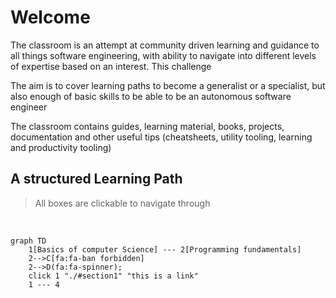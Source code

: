 # Welcome

The classroom is an attempt at community driven learning and guidance to all things software engineering, with ability to navigate into different levels of expertise based on an interest. This challenge

The aim is to cover learning paths to become a generalist or a specialist, but also enough of basic skills to be able to be an autonomous software engineer

The classroom contains guides, learning material, books, projects, documentation and other useful tips (cheatsheets, utility tooling, learning and productivity tooling)



## A structured Learning Path

> All boxes are clickable to navigate through

<br />


```mermaid
graph TD
    1[Basics of computer Science] --- 2[Programming fundamentals]
    2-->C[fa:fa-ban forbidden]
    2-->D(fa:fa-spinner);
    click 1 "./#section1" "this is a link"
    1 --- 4

```

